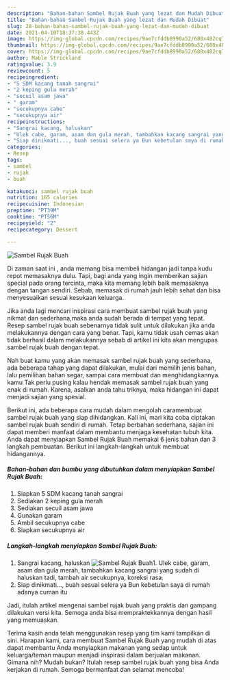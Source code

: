 ```yaml
---
description: "Bahan-bahan Sambel Rujak Buah yang lezat dan Mudah Dibuat"
title: "Bahan-bahan Sambel Rujak Buah yang lezat dan Mudah Dibuat"
slug: 28-bahan-bahan-sambel-rujak-buah-yang-lezat-dan-mudah-dibuat
date: 2021-04-10T18:37:38.443Z
image: https://img-global.cpcdn.com/recipes/9ae7cfddb8990a52/680x482cq70/sambel-rujak-buah-foto-resep-utama.jpg
thumbnail: https://img-global.cpcdn.com/recipes/9ae7cfddb8990a52/680x482cq70/sambel-rujak-buah-foto-resep-utama.jpg
cover: https://img-global.cpcdn.com/recipes/9ae7cfddb8990a52/680x482cq70/sambel-rujak-buah-foto-resep-utama.jpg
author: Mable Strickland
ratingvalue: 3.9
reviewcount: 5
recipeingredient:
- "5 SDM kacang tanah sangrai"
- "2 keping gula merah"
- "secuil asam jawa"
- " garam"
- "secukupnya cabe"
- "secukupnya air"
recipeinstructions:
- "Sangrai kacang, haluskan"
- "Ulek cabe, garam, asam dan gula merah, tambahkan kacang sangrai yang sudah di haluskan tadi, tambah air secukupnya, koreksi rasa."
- "Siap dinikmati..., buah sesuai selera ya Bun kebetulan saya di rumah adanya cuman itu"
categories:
- Resep
tags:
- sambel
- rujak
- buah

katakunci: sambel rujak buah 
nutrition: 165 calories
recipecuisine: Indonesian
preptime: "PT39M"
cooktime: "PT56M"
recipeyield: "2"
recipecategory: Dessert

---
```



![Sambel Rujak Buah](https://img-global.cpcdn.com/recipes/9ae7cfddb8990a52/680x482cq70/sambel-rujak-buah-foto-resep-utama.jpg)

Di zaman  saat ini , anda memang bisa membeli hidangan jadi tanpa kudu repot memasaknya dulu. Tapi, bagi anda yang ingin memberikan sajian special pada orang tercinta, maka kita memang lebih baik memasaknya dengan tangan sendiri. Sebab, memasak di rumah jauh lebih sehat dan bisa menyesuaikan sesuai kesukaan keluarga.

Jika anda lagi mencari inspirasi cara membuat sambel rujak buah yang nikmat dan sederhana,maka anda sudah berada di tempat yang tepat. Resep sambel rujak buah  sebenarnya tidak sulit untuk dilakukan jika anda melakukannya dengan cara yang benar. Tapi, kamu tidak usah cemas akan tidak berhasil dalam melakukannya 
sebab di artikel ini kita akan mengupas sambel rujak buah dengan tepat.  



Nah buat kamu yang akan memasak sambel rujak buah yang sederhana, ada beberapa tahap yang dapat dilakukan, mulai dari memilih jenis bahan, lalu pemilihan bahan segar, sampai cara membuat dan menghidangkannya. kamu Tak perlu pusing kalau hendak memasak sambel rujak buah yang enak di rumah. Karena, asalkan anda  tahu triknya, maka hidangan ini dapat menjadi sajian yang spesial.

Berikut ini, ada beberapa cara mudah dalam mengolah caramembuat sambel rujak buah yang siap dihidangkan. Kali ini, mari kita coba ciptakan sambel rujak buah sendiri di rumah. Tetap berbahan sederhana, sajian ini dapat memberi manfaat dalam membantu menjaga kesehatan tubuh kita. Anda dapat menyiapkan Sambel Rujak Buah memakai 6 jenis bahan dan 3 langkah pembuatan. Berikut ini langkah-langkah untuk membuat hidangannya.

<!--inarticleads1-->

##### Bahan-bahan dan bumbu yang dibutuhkan dalam menyiapkan Sambel Rujak Buah:

1. Siapkan 5 SDM kacang tanah sangrai
1. Sediakan 2 keping gula merah
1. Sediakan secuil asam jawa
1. Gunakan  garam
1. Ambil secukupnya cabe
1. Siapkan secukupnya air




<!--inarticleads2-->

##### Langkah-langkah menyiapkan Sambel Rujak Buah:

1. Sangrai kacang, haluskan
<img src="https://img-global.cpcdn.com/steps/133ea69e971669fb/160x128cq70/sambel-rujak-buah-langkah-memasak-1-foto.jpg" alt="Sambel Rujak Buah">1. Ulek cabe, garam, asam dan gula merah, tambahkan kacang sangrai yang sudah di haluskan tadi, tambah air secukupnya, koreksi rasa.
1. Siap dinikmati..., buah sesuai selera ya Bun kebetulan saya di rumah adanya cuman itu




Jadi, itulah artikel mengenai  sambel rujak buah  yang praktis dan gampang dilakukan versi kita. Semoga anda bisa mempraktekkannya dengan hasil yang memuaskan. 

Terima kasih anda telah menggunakan resep yang tim kami tampilkan di sini. Harapan kami, cara membuat  Sambel Rujak Buah yang mudah di atas dapat membantu Anda menyiapkan makanan yang sedap untuk keluarga/teman maupun menjadi inspirasi dalam berjualan makanan. Gimana nih? Mudah bukan? Itulah resep sambel rujak buah yang bisa Anda kerjakan di rumah. Semoga bermanfaat dan selamat mencoba!


